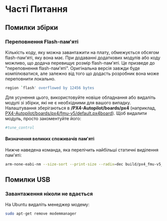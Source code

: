 # Часті Питання

## Помилки збірки

### Переповнення Flash-пам'яті

Кількість коду, яку можна завантажити на плату, обмежується обсягом flash-пам'яті, яку вона має. При додаванні додаткових модулів або коду можливо, що додача перевищує розмір flash-пам'яті. Це призведе до "переповнення flash-пам'яті". Оригінальна версія завжди буде компілюватися, але залежно від того що додасть розробник вона може переповнити локально.

```sh
region `flash' overflowed by 12456 bytes
```

Для усунення цього, використовуйте новіше обладнання або видаліть модулі зі збірки, які не є необхідними для вашого випадку. Налаштування зберігаються в **/PX4-Autopilot/boards/px4** (наприклад, [PX4-Autopilot/boards/px4/fmu-v5/default.px4board](https://github.com/PX4/PX4-Autopilot/blob/release/1.15/boards/px4/fmu-v5/default.px4board)). Щоб видалити модуль, просто закоментуйте його:

```cmake
#tune_control
```

#### Визначення великих споживачів пам'яті

Нижче наведена команда, яка перелічить найбільші статичні виділення пам'яті:

```sh
arm-none-eabi-nm --size-sort --print-size --radix=dec build/px4_fmu-v5_default/px4_fmu-v5_default.elf | grep " [bBdD] "
```

## Помилки USB

### Завантаження ніколи не вдається

На Ubuntu видаліть менеджер модему:

```sh
sudo apt-get remove modemmanager
```
